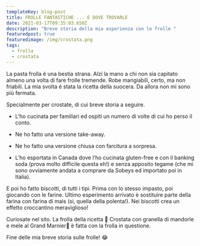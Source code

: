 ```yaml
---
templateKey: blog-post
title: FROLLE FANTASTICHE ... E DOVE TROVARLE
date: 2021-03-17T09:35:03.650Z
description: "Breve storia della mia esperienza con le frolle "
featuredpost: true
featuredimage: /img/crostata.png
tags:
  - frolla
  - crostata
---
```

La pasta frolla é una bestia strana.  Alzi la mano a chi non sia capitato almeno una volta di fare frolle tremende. Robe mangiabili, certo, ma non friabili. La mia svolta é stata la ricetta della suocera. Da allora non mi sono più fermata. 

Specialmente per crostate, di cui breve storia a seguire.

* L’ho cucinata per familiari ed ospiti un numero di volte di cui ho perso il conto.
* Ne ho fatto una versione take-away.

* Ne ho fatto una versione chiusa con farcitura a sorpresa.

* L’ho esportata in Canada dove l’ho cucinata gluten-free e con il banking soda (prova molto difficile questa eh!) e senza apposito tegame (che mi sono ovviamente andata a comprare da Sobeys ed importato poi in Italia).

E poi ho fatto biscotti, di tutti i tipi.  Prima con lo stesso impasto, poi giocando con le farine. Ultimo esperimento arrivato è sostituire parte della farina con farina di mais (si, quella della polenta!). Nei biscotti crea un effetto croccantino meraviglioso!

Curiosate nel sito.  La frolla della ricetta 🥧  Crostata con granella di mandorle e mele al Grand Marnier🥧   è fatta con la frolla in questione.

Fine delle mia breve storia sulle frolle! 😂